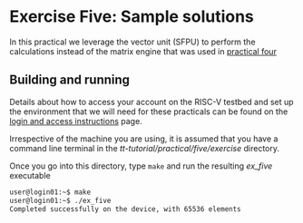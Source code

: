 # Exercise Five: Sample solutions

In this practical we leverage the vector unit (SFPU) to perform the calculations instead of the matrix engine that was used in [practical four](../../four/sample_solutions) 

## Building and running

Details about how to access your account on the RISC-V testbed and set up the environment that we will need for these practicals can be found on the [login and access instructions](https://github.com/RISCVtestbed/tt-tutorial/blob/main/practical/general/RV-testbed.md) page.

Irrespective of the machine you are using, it is assumed that you have a command line terminal in the _tt-tutorial/practical/five/exercise_ directory.

Once you go into this directory, type `make` and run the resulting _ex_five_ executable

```bash
user@login01:~$ make
user@login01:~$ ./ex_five
Completed successfully on the device, with 65536 elements
```
